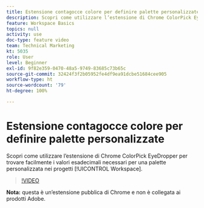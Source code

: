 ```yaml
---
title: Estensione contagocce colore per definire palette personalizzate
description: Scopri come utilizzare l’estensione di Chrome ColorPick EyeDropper per trovare facilmente i valori esadecimali necessari per una palette personalizzata nei progetti Workspace.
feature: Workspace Basics
topics: null
activity: use
doc-type: feature video
team: Technical Marketing
kt: 5035
role: User
level: Beginner
exl-id: 9f82e359-0470-48a5-9749-83685c73b65c
source-git-commit: 32424f3f2b05952fe4df9ea91dcbe51684cee905
workflow-type: ht
source-wordcount: '79'
ht-degree: 100%

---
```


# Estensione contagocce colore per definire palette personalizzate

Scopri come utilizzare l’estensione di Chrome ColorPick EyeDropper per trovare facilmente i valori esadecimali necessari per una palette personalizzata nei progetti [!UICONTROL Workspace].

>[!VIDEO](https://video.tv.adobe.com/v/33775/?quality=12)

**Nota:** questa è un’estensione pubblica di Chrome e non è collegata ai prodotti Adobe.
